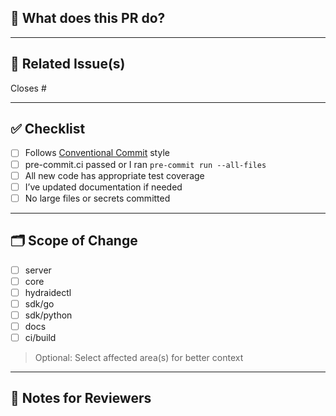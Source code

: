 ## 🧩 What does this PR do?

<!-- Describe the purpose of this PR in a clear and concise way. 
     What is being added, changed, or fixed in HydrAIDE? -->

---

## 🔗 Related Issue(s)

<!-- Link any related issues here (e.g., closes #123) -->
Closes #

---

## ✅ Checklist

- [ ] Follows [Conventional Commit](https://www.conventionalcommits.org/) style
- [ ] pre-commit.ci passed or I ran `pre-commit run --all-files`
- [ ] All new code has appropriate test coverage
- [ ] I’ve updated documentation if needed
- [ ] No large files or secrets committed

---

## 🗂️ Scope of Change

- [ ] server
- [ ] core
- [ ] hydraidectl
- [ ] sdk/go
- [ ] sdk/python
- [ ] docs
- [ ] ci/build

> Optional: Select affected area(s) for better context

---

## 📓 Notes for Reviewers

<!-- Any special review notes, instructions, or context goes here -->
